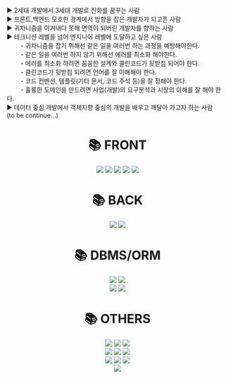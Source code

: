 ▶ 2세대 개발에서 3세대 개발로 진화를 꿈꾸는 사람 <br>
▶ 프론트,백엔드 모호한 경계에서 방향을 잡은 개발자가 되고픈 사람 <br>
▶ 귀차니즘을 이겨내다 못해 면역이 되버린 개발자를 향하는 사람 <br>
▶ 테크니션 레벨을 넘어 엔지니어 레벨에 도달하고 싶은 사람 <br>
&emsp;&emsp;  - 귀차니즘을 잡기 위해선 같은 일을 여러번 하는 과정을 예방해야한다. <br>
&emsp;&emsp;  - 같은 일을 여러번 하지 않기 위해선 에러를 최소화 해야한다. <br>
&emsp;&emsp;  - 에러를 최소화 하려면 꼼꼼한 설계와 클린코드가 뒷받침 되어야 한다. <br>
&emsp;&emsp;  - 클린코드가 뒷받침 되려면 언어를 잘 이해해야 한다. <br>
&emsp;&emsp;  - 코드 컨벤션, 템플릿(기타 문서, 코드 주석 등)을 잘 정해야 한다. <br>
&emsp;&emsp;  - 훌륭한 도메인을 만드려면 사업(개발)의 요구분석과 시장의 이해를 잘 해야 한다. <br>
▶ 데이터 중심 개발에서 객체지향 중심의 개발을 배우고 깨달아 가고자 하는 사람 <br>
 (to be continue...)  <br>


<div align=center><h1>📚 FRONT </h1></div>

<div align=center> 
  <img src="https://img.shields.io/badge/html5-E34F26?style=for-the-badge&logo=html5&logoColor=white"> 
  <img src="https://img.shields.io/badge/css-1572B6?style=for-the-badge&logo=css3&logoColor=white"> 
  <img src="https://img.shields.io/badge/javascript-F7DF1E?style=for-the-badge&logo=javascript&logoColor=black"> 
  <img src="https://img.shields.io/badge/jquery-0769AD?style=for-the-badge&logo=jquery&logoColor=white">
  <img src="https://img.shields.io/badge/bootstrap-7952B3?style=for-the-badge&logo=bootstrap&logoColor=white">
</div>

<div align=center><h1>📚 BACK </h1></div>
<div align=center> 
  <img src="https://img.shields.io/badge/java-007396?style=for-the-badge&logo=java&logoColor=white"> 
  <img src="https://img.shields.io/badge/spring-6DB33F?style=for-the-badge&logo=spring&logoColor=white"> 
</div>

<div align=center><h1>📚 DBMS/ORM </h1></div>
<div align=center> 
  <img src="https://img.shields.io/badge/oracle-F80000?style=for-the-badge&logo=oracle&logoColor=white"> 
  <img src="https://img.shields.io/badge/mysql-4479A1?style=for-the-badge&logo=mysql&logoColor=white"><br>
  <img src="https://img.shields.io/badge/mybatis-826F80?style=for-the-badge&logo=mybatis&logoColor=white">
  <img src="https://img.shields.io/badge/ibatis-47302E?style=for-the-badge&logo=ibatis&logoColor=white">
</div>

<div align=center><h1>📚 OTHERS </h1></div>

<div align=center> 
  <img src="https://img.shields.io/badge/Windows%2011-%230079d5.svg?style=for-the-badge&logo=Windows%2011&logoColor=white">
  <img src="https://img.shields.io/badge/linux-FCC624?style=for-the-badge&logo=linux&logoColor=black"> 
  <img src="https://img.shields.io/badge/apache tomcat-F8DC75?style=for-the-badge&logo=apachetomcat&logoColor=white">
  <br>
  <img src="https://img.shields.io/badge/subversion-%23809CC9.svg?style=for-the-badge&logo=subversion&logoColor=white">
  <img src="https://img.shields.io/badge/github-181717?style=for-the-badge&logo=github&logoColor=white">
  <img src="https://img.shields.io/badge/git-F05032?style=for-the-badge&logo=git&logoColor=white">
  <br>
  <img src="https://img.shields.io/badge/Eclipse-FE7A16.svg?style=for-the-badge&logo=Eclipse&logoColor=white">
  <img src="https://img.shields.io/badge/IntelliJIDEA-000000.svg?style=for-the-badge&logo=intellij-idea&logoColor=white">
  <img src="https://img.shields.io/badge/sublime_text-%23575757.svg?style=for-the-badge&logo=sublime-text&logoColor=important">
  <br>
  <img src="https://img.shields.io/badge/redmine-B82647.svg?style=for-the-badge&logo=redmine&logoColor=important">
  <!--
  <img src="https://img.shields.io/badge/react-61DAFB?style=for-the-badge&logo=react&logoColor=black"> 
  <img src="https://img.shields.io/badge/vue.js-4FC08D?style=for-the-badge&logo=vue.js&logoColor=white"> 
  <img src="https://img.shields.io/badge/angular.js-DD0031?style=for-the-badge&logo=angularjs&logoColor=white">
  <img src="https://img.shields.io/badge/node.js-339933?style=for-the-badge&logo=Node.js&logoColor=white">
  <br>
  -->
</div>
